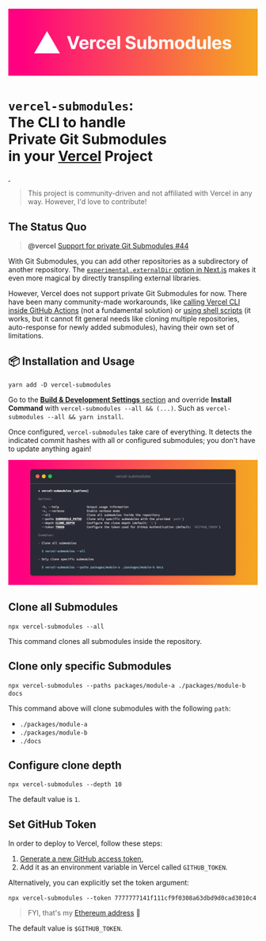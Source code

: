 [![Vercel Submodules](https://raw.githubusercontent.com/junhoyeo/vercel-submodules/main/docs/images/vercel-submodules.svg)](https://www.npmjs.com/package/vercel-submodules)

<h1>
  <code>vercel-submodules</code>: <br />
  The CLI to handle <br />
  <strong>Private Git Submodules</strong> <br />
  in your <strong>
    <a href='https://vercel.com/home'>Vercel</a> Project
  </strong>
</h1>

<a aria-label="npm version" href="https://www.npmjs.com/package/vercel-submodules">
  <img alt="" src="https://badgen.net/npm/v/vercel-submodules">
</a>
<a aria-label="License" href="https://github.com/junhoyeo/vercel-submodules/blob/main/LICENSE">
  <img alt="" src="https://badgen.net/npm/license/vercel-submodules">
</a>

> This project is community-driven and not affiliated with Vercel in any way. However, I'd love to contribute!

## The Status Quo

> **@vercel** [Support for private Git Submodules #44](https://github.com/orgs/vercel/discussions/44)

With Git Submodules, you can add other repositories as a subdirectory of another repository. The [`experimental.externalDir` option in Next.js](https://github.com/vercel/next.js/pull/22867) makes it even more magical by directly transpiling external libraries.

However, Vercel does not support private Git Submodules for now. There have been many community-made workarounds, like [calling Vercel CLI inside GitHub Actions](https://github.com/vercel/community/discussions/44#discussioncomment-22319) (not a fundamental solution) or [using shell scripts](https://github.com/beeinger/vercel-private-submodule) (it works, but it cannot fit general needs like cloning multiple repositories, auto-response for newly added submodules), having their own set of limitations.

## 📦 Installation and Usage

```
yarn add -D vercel-submodules
```

Go to the [**Build & Development Settings** section](https://vercel.com/docs/concepts/deployments/configure-a-build#build-and-development-settings) and override **Install Command** with `vercel-submodules --all && (...)`. Such as `vercel-submodules --all && yarn install`.

Once configured, `vercel-submodules` take care of everything. It detects the indicated commit hashes with all or configured submodules; you don't have to update anything again!

[![Usage information for `vercel-submodules`](https://raw.githubusercontent.com/junhoyeo/vercel-submodules/main/docs/images/usage-information.jpg?v=2)](https://www.npmjs.com/package/vercel-submodules)

## Clone all Submodules

```
npx vercel-submodules --all
```

This command clones all submodules inside the repository.

## Clone only specific Submodules

```
npx vercel-submodules --paths packages/module-a ./packages/module-b docs
```

This command above will clone submodules with the following `path`:

- `./packages/module-a`
- `./packages/module-b`
- `./docs`

## Configure clone depth

```
npx vercel-submodules --depth 10
```

The default value is `1`.

## Set GitHub Token

In order to deploy to Vercel, follow these steps:

1. [Generate a new GitHub access token](https://github.com/settings/tokens/new),
2. Add it as an environment variable in Vercel called `GITHUB_TOKEN`.

Alternatively, you can explicitly set the token argument:
```
npx vercel-submodules --token 7777777141f111cf9f0308a63dbd9d0cad3010c4
```

> FYI, that's my [Ethereum address](https://etherscan.io/enslookup-search?search=junhoyeo.eth) 💎

The default value is `$GITHUB_TOKEN`.
